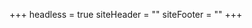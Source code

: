 +++
headless = true
siteHeader = "<style>\n.site-title,\n.site-description {\n  color: #FF963E;\n}\n</style>"
siteFooter = ""
+++
